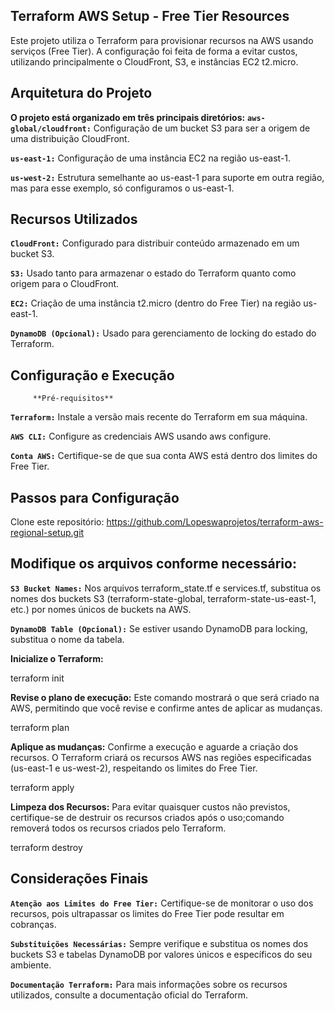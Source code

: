 ## Terraform AWS Setup - Free Tier Resources

Este projeto utiliza o Terraform para provisionar recursos na AWS usando serviços (Free Tier). A configuração foi feita de forma a evitar custos, utilizando principalmente o CloudFront, S3, e instâncias EC2 t2.micro.

## Arquitetura do Projeto

**O projeto está organizado em três principais diretórios:**
**`aws-global/cloudfront:`** Configuração de um bucket S3 para ser a origem de uma distribuição CloudFront.

**`us-east-1:`** Configuração de uma instância EC2 na região us-east-1.

**`us-west-2:`** Estrutura semelhante ao us-east-1 para suporte em outra região, mas para esse exemplo, só configuramos o us-east-1.

## Recursos Utilizados
**`CloudFront:`** Configurado para distribuir conteúdo armazenado em um bucket S3.

**`S3:`** Usado tanto para armazenar o estado do Terraform quanto como origem para o CloudFront.

**`EC2:`** Criação de uma instância t2.micro (dentro do Free Tier) na região us-east-1.

**`DynamoDB (Opcional):`** Usado para gerenciamento de locking do estado do Terraform.

## Configuração e Execução
         **Pré-requisitos**
**`Terraform:`** Instale a versão mais recente do Terraform em sua máquina.

**`AWS CLI:`** Configure as credenciais AWS usando aws configure.

**`Conta AWS:`** Certifique-se de que sua conta AWS está dentro dos limites do Free Tier.

## Passos para Configuração
Clone este repositório:
https://github.com/Lopeswaprojetos/terraform-aws-regional-setup.git

## Modifique os arquivos conforme necessário:
**`S3 Bucket Names:`** Nos arquivos terraform_state.tf e services.tf, substitua os nomes dos buckets S3 (terraform-state-global, terraform-state-us-east-1, etc.) por nomes únicos de buckets na AWS.

**`DynamoDB Table (Opcional):`** Se estiver usando DynamoDB para locking, substitua o nome da tabela.

**Inicialize o Terraform:**

 terraform init

**Revise o plano de execução:** Este comando mostrará o que será criado na AWS, permitindo que você revise e confirme antes de aplicar as mudanças.

 terraform plan

 **Aplique as mudanças:** Confirme a execução e aguarde a criação dos recursos. O Terraform criará os recursos AWS nas regiões especificadas (us-east-1 e us-west-2), respeitando os limites do Free Tier.

 terraform apply

**Limpeza dos Recursos:** Para evitar quaisquer custos não previstos, certifique-se de destruir os recursos criados após o uso;comando removerá todos os recursos criados pelo Terraform.

terraform destroy



## Considerações Finais

**`Atenção aos Limites do Free Tier:`** Certifique-se de monitorar o uso dos recursos, pois ultrapassar os limites do Free Tier pode resultar em cobranças.

**`Substituições Necessárias:`** Sempre verifique e substitua os nomes dos buckets S3 e tabelas DynamoDB por valores únicos e específicos do seu ambiente.

**`Documentação Terraform:`** Para mais informações sobre os recursos utilizados, consulte a documentação oficial do Terraform.

